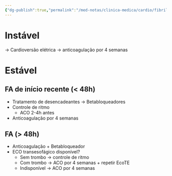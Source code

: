 ```yaml
---
{"dg-publish":true,"permalink":"/med-notas/clinica-medica/cardio/fibrilacao-atrial/"}
---
```


# Instável
-> Cardioversão elétrica
	-> anticoagulação por 4 semanas

# Estável
## FA de início recente (< 48h)
- Tratamento de desencadeantes -> Betabloqueadores
- Controle de ritmo
	- ACO 2-4h antes
- Anticoagulação por 4 semanas

## FA (> 48h)
- Anticoagulação + Betabloqueador
- ECO transesofágico disponível?
	- Sem trombo -> controle de ritmo
	- Com trombo -> ACO por 4 semanas + repetir EcoTE
	- Indisponível -> ACO por 4 semanas 